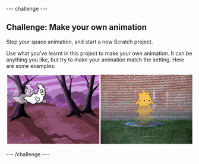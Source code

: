 --- challenge ---
## Challenge: Make your own animation

Stop your space animation, and start a new Scratch project.

Use what you've learnt in this project to make your own animation. It can be anything you like, but try to make your animation match the setting. Here are some examples:

![screenshot](images/space-egs.png)

--- /challenge ---
